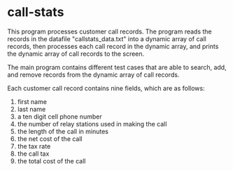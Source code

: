# call-stats
This program processes customer call records. The program reads the records in the datafile "callstats_data.txt" into a dynamic array of call records, then processes each call record in the dynamic array, and prints the dynamic array of call records to the screen. 

The main program contains different test cases that are able to search, add, and remove records from the dynamic array of call records. 

Each customer call record contains nine fields, which are as follows:
1)  first name 
2) last name 
3) a ten digit cell phone number 
4) the number of relay stations used in making the call
5) the length of the call in minutes
6) the net cost of the call
7) the tax rate
8) the call tax
9) the total cost of the call
